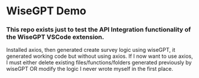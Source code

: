 # WiseGPT Demo

### This repo exists just to test the API Integration functionality of the WiseGPT VSCode extension.

Installed axios, then generated create survey logic using wiseGPT, it generated working code but without using axios. 
If I now want to use axios, I must either delete existing files/functions/folders generated previously by wiseGPT OR modify the logic I never wrote myself in the first place.